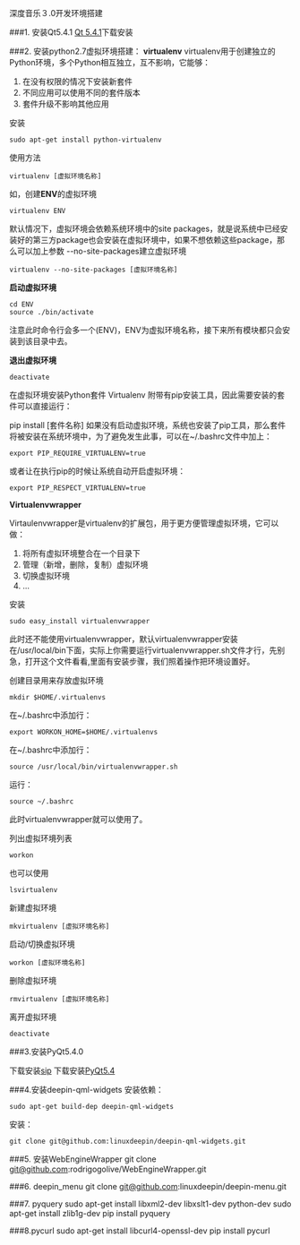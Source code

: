 
深度音乐３.0开发环境搭建

###1. 安装Qt5.4.1
[Qt 5.4.1](http://download.qt-project.org/official_releases/qt/5.4/5.4.1/qt-opensource-linux-x64-5.4.1.run)下载安装

###2. 安装python2.7虚拟环境搭建：
**virtualenv**
virtualenv用于创建独立的Python环境，多个Python相互独立，互不影响，它能够：
1. 在没有权限的情况下安装新套件
2. 不同应用可以使用不同的套件版本
3. 套件升级不影响其他应用

安装
	
	sudo apt-get install python-virtualenv
使用方法
		
	virtualenv [虚拟环境名称] 

如，创建**ENV**的虚拟环境

	virtualenv ENV
默认情况下，虚拟环境会依赖系统环境中的site packages，就是说系统中已经安装好的第三方package也会安装在虚拟环境中，如果不想依赖这些package，那么可以加上参数 --no-site-packages建立虚拟环境

	virtualenv --no-site-packages [虚拟环境名称]
**启动虚拟环境**

	cd ENV
	source ./bin/activate

注意此时命令行会多一个(ENV)，ENV为虚拟环境名称，接下来所有模块都只会安装到该目录中去。

**退出虚拟环境**
	
	deactivate
在虚拟环境安装Python套件
Virtualenv 附带有pip安装工具，因此需要安装的套件可以直接运行：

pip install [套件名称]
如果没有启动虚拟环境，系统也安装了pip工具，那么套件将被安装在系统环境中，为了避免发生此事，可以在~/.bashrc文件中加上：

	export PIP_REQUIRE_VIRTUALENV=true
或者让在执行pip的时候让系统自动开启虚拟环境：

	export PIP_RESPECT_VIRTUALENV=true

**Virtualenvwrapper**

Virtaulenvwrapper是virtualenv的扩展包，用于更方便管理虚拟环境，它可以做：
1. 将所有虚拟环境整合在一个目录下
2. 管理（新增，删除，复制）虚拟环境
3. 切换虚拟环境
4. ...

安装
	
	sudo easy_install virtualenvwrapper
  
此时还不能使用virtualenvwrapper，默认virtualenvwrapper安装在/usr/local/bin下面，实际上你需要运行virtualenvwrapper.sh文件才行，先别急，打开这个文件看看,里面有安装步骤，我们照着操作把环境设置好。

创建目录用来存放虚拟环境

	mkdir $HOME/.virtualenvs
	
在~/.bashrc中添加行：
	
	export WORKON_HOME=$HOME/.virtualenvs

在~/.bashrc中添加行：
		
	source /usr/local/bin/virtualenvwrapper.sh

运行： 
		
	source ~/.bashrc

此时virtualenvwrapper就可以使用了。

列出虚拟环境列表

	workon
也可以使用

	lsvirtualenv
新建虚拟环境

	mkvirtualenv [虚拟环境名称]
启动/切换虚拟环境

	workon [虚拟环境名称]
删除虚拟环境

	rmvirtualenv [虚拟环境名称]
离开虚拟环境

	deactivate


###3.安装PyQt5.4.0

下载安装[sip](http://www.riverbankcomputing.com/software/sip/download)
下载安装[PyQt5.4](http://www.riverbankcomputing.com/software/pyqt/download5)
	

###4.安装deepin-qml-widgets
安装依赖：

	sudo apt-get build-dep deepin-qml-widgets

安装：
	
	git clone git@github.com:linuxdeepin/deepin-qml-widgets.git


###5. 安装WebEngineWrapper
	git clone git@github.com:rodrigogolive/WebEngineWrapper.git


###6. deepin_menu
	git clone git@github.com:linuxdeepin/deepin-menu.git

###7. pyquery
	sudo apt-get install libxml2-dev libxslt1-dev python-dev
	sudo apt-get install zlib1g-dev
	pip install pyquery

###8.pycurl
	sudo apt-get install libcurl4-openssl-dev
	pip install pycurl
